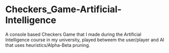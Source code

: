 # Checkers_Game-Artificial-Intelligence
A console based Checkers Game that I made during the Artificial Intelligence course in my university, played
betweem the user/player and AI that uses heuristics/Alpha-Beta pruning.
